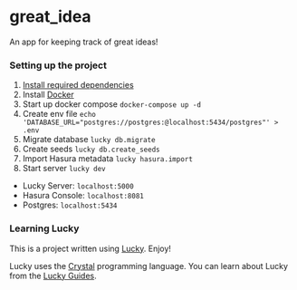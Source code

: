 # great_idea

An app for keeping track of great ideas!

### Setting up the project

1. [Install required dependencies](https://luckyframework.org/guides/getting-started/installing#install-required-dependencies)
1. Install [Docker](https://docs.docker.com/install/)
1. Start up docker compose `docker-compose up -d`
1. Create env file `echo 'DATABASE_URL="postgres://postgres:@localhost:5434/postgres"' > .env`
1. Migrate database `lucky db.migrate`
1. Create seeds `lucky db.create_seeds`
1. Import Hasura metadata `lucky hasura.import`
1. Start server `lucky dev`
  - Lucky Server: `localhost:5000`
  - Hasura Console: `localhost:8081`
  - Postgres: `localhost:5434`

### Learning Lucky

This is a project written using [Lucky](https://luckyframework.org). Enjoy!

Lucky uses the [Crystal](https://crystal-lang.org) programming language. You can learn about Lucky from the [Lucky Guides](https://luckyframework.org/guides/getting-started/why-lucky).
